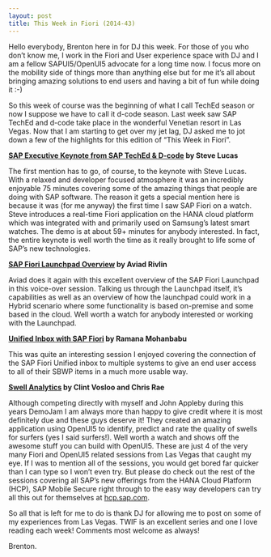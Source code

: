 ```yaml
---
layout: post
title: This Week in Fiori (2014-43)
---
```


Hello everybody, Brenton here in for DJ this week. For those of you who don’t know me, I work in the Fiori and User experience space with DJ and I am a fellow SAPUI5/OpenUI5 advocate for a long time now. I focus more on the mobility side of things more than anything else but for me it’s all about bringing amazing solutions to end users and having a bit of fun while doing it :-)

So this week of course was the beginning of what I call TechEd season or now I suppose we have to call it d-code season. Last week saw SAP TechEd and d-code take place in the wonderful Venetian resort in Las Vegas. Now that I am starting to get over my jet lag, DJ asked me to jot down a few of the highlights for this edition of “This Week in Fiori”. 

**[SAP Executive Keynote from SAP TechEd & D-code](http://events.sap.com/teched/en/session/13492) by Steve Lucas** 

The first mention has to go, of course, to the keynote with Steve Lucas. With a relaxed and developer focused atmosphere it was an incredibly enjoyable 75 minutes covering some of the amazing things that people are doing with SAP software. The reason it gets a special mention here is because it was (for me anyway) the first time I saw SAP Fiori on a watch. Steve introduces a real-time Fiori application on the HANA cloud platform which was integrated with and primarily used on Samsung’s latest smart watches. The demo is at about 59+ minutes for anybody interested. In fact, the entire keynote is well worth the time as it really brought to life some of SAP’s new technologies. 

**[SAP Fiori Launchpad Overview](http://events.sap.com/teched/en/session/13578) by Aviad Rivlin**

Aviad does it again with this excellent overview of the SAP Fiori Launchpad in this voice-over session. Talking us through the Launchpad itself, it’s capabilities as well as an overview of how the launchpad could work in a Hybrid scenario where some functionality is based on-premise and some based in the cloud. Well worth a watch for anybody interested or working with the Launchpad. 

**[Unified Inbox with SAP Fiori](http://events.sap.com/teched/en/session/13558) by Ramana Mohanbabu**

This was quite an interesting session I enjoyed covering the connection of the SAP Fiori Unified inbox to multiple systems to give an end user access to all of their SBWP items in a much more usable way. 

**[Swell Analytics](http://events.sap.com/teched/en/session/13682) by Clint Vosloo and Chris Rae**

Although competing directly with myself and John Appleby during this years DemoJam I am always more than happy to give credit where it is most definitely due and these guys deserve it! They created an amazing application using OpenUI5 to identify, predict and rate the quality of swells for surfers (yes I said surfers!). Well worth a watch and shows off the awesome stuff you can build with OpenUI5. These are just 4 of the very many Fiori and OpenUI5 related sessions from Las Vegas that caught my eye. If I was to mention all of the sessions, you would get bored far quicker than I can type so I won’t even try. But please do check out the rest of the sessions covering all SAP’s new offerings from the HANA Cloud Platform (HCP), SAP Mobile Secure right through to the easy way developers can try all this out for themselves at [hcp.sap.com](http://hcp.sap.com/). 

So all that is left for me to do is thank DJ for allowing me to post on some of my experiences from Las Vegas. TWIF is an excellent series and one I love reading each week! Comments most welcome as always! 

Brenton. 